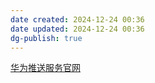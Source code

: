 ```yaml
---
date created: 2024-12-24 00:36
date updated: 2024-12-24 00:36
dg-publish: true
---
```


[华为推送服务官网](https://developer.huawei.com/consumer/cn/hms/huawei-pushkit)

##
